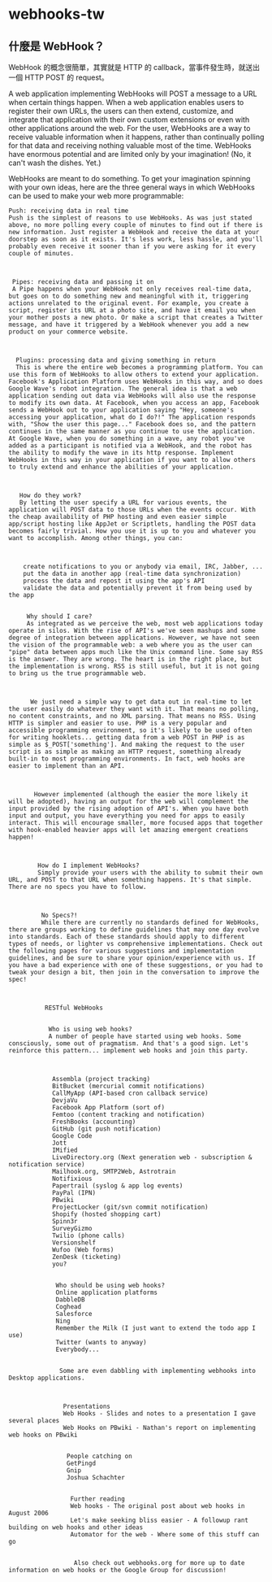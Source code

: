 # webhooks-tw

## 什麼是 WebHook？

WebHook 的概念很簡單，其實就是 HTTP 的 callback，當事件發生時，就送出一個 HTTP POST 的 request。



  A web application implementing WebHooks will POST a message to a URL when certain things happen. When a web application enables users to register their own URLs, the users can then extend, customize, and integrate that application with their own custom extensions or even with other applications around the web. For the user, WebHooks are a way to receive valuable information when it happens, rather than continually polling for that data and receiving nothing valuable most of the time. WebHooks have enormous potential and are limited only by your imagination! (No, it can't wash the dishes. Yet.)

   

   WebHooks are meant to do something. To get your imagination spinning with your own ideas, here are the three general ways in which WebHooks can be used to make your web more programmable:

    

    Push: receiving data in real time
    Push is the simplest of reasons to use WebHooks. As was just stated above, no more polling every couple of minutes to find out if there is new information. Just register a WebHook and receive the data at your doorstep as soon as it exists. It's less work, less hassle, and you'll probably even receive it sooner than if you were asking for it every couple of minutes.

     

     Pipes: receiving data and passing it on
     A Pipe happens when your WebHook not only receives real-time data, but goes on to do something new and meaningful with it, triggering actions unrelated to the original event. For example, you create a script, register its URL at a photo site, and have it email you when your mother posts a new photo. Or make a script that creates a Twitter message, and have it triggered by a WebHook whenever you add a new product on your commerce website.

      

      Plugins: processing data and giving something in return
      This is where the entire web becomes a programming platform. You can use this form of WebHooks to allow others to extend your application. Facebook's Application Platform uses WebHooks in this way, and so does Google Wave's robot integration. The general idea is that a web application sending out data via WebHooks will also use the response to modify its own data. At Facebook, when you access an app, Facebook sends a WebHook out to your application saying "Hey, someone's accessing your application, what do I do?!" The application responds with, "Show the user this page..." Facebook does so, and the pattern continues in the same manner as you continue to use the application. At Google Wave, when you do something in a wave, any robot you've added as a participant is notified via a WebHook, and the robot has the ability to modify the wave in its http response. Implement WebHooks in this way in your application if you want to allow others to truly extend and enhance the abilities of your application.

       

       How do they work?
       By letting the user specify a URL for various events, the application will POST data to those URLs when the events occur. With the cheap availability of PHP hosting and even easier simple app/script hosting like AppJet or Scriptlets, handling the POST data becomes fairly trivial. How you use it is up to you and whatever you want to accomplish. Among other things, you can:

        

        create notifications to you or anybody via email, IRC, Jabber, ...
        put the data in another app (real-time data synchronization)
        process the data and repost it using the app's API
        validate the data and potentially prevent it from being used by the app
         

         Why should I care?
         As integrated as we perceive the web, most web applications today operate in silos. With the rise of API's we've seen mashups and some degree of integration between applications. However, we have not seen the vision of the programmable web: a web where you as the user can "pipe" data between apps much like the Unix command line. Some say RSS is the answer. They are wrong. The heart is in the right place, but the implementation is wrong. RSS is still useful, but it is not going to bring us the true programmable web.

          

          We just need a simple way to get data out in real-time to let the user easily do whatever they want with it. That means no polling, no content constraints, and no XML parsing. That means no RSS. Using HTTP is simpler and easier to use. PHP is a very popular and accessible programming environment, so it's likely to be used often for writing hooklets... getting data from a web POST in PHP is as simple as $_POST['something']. And making the request to the user script is as simple as making an HTTP request, something already built-in to most programming environments. In fact, web hooks are easier to implement than an API.

           

           However implemented (although the easier the more likely it will be adopted), having an output for the web will complement the input provided by the rising adoption of API's. When you have both input and output, you have everything you need for apps to easily interact. This will encourage smaller, more focused apps that together with hook-enabled heavier apps will let amazing emergent creations happen!

            

            How do I implement WebHooks?
            Simply provide your users with the ability to submit their own URL, and POST to that URL when something happens. It's that simple. There are no specs you have to follow.

             

             No Specs?!
             While there are currently no standards defined for WebHooks, there are groups working to define guidelines that may one day evolve into standards. Each of these standards should apply to different types of needs, or lighter vs comprehensive implementations. Check out the following pages for various suggestions and implementation guidelines, and be sure to share your opinion/experience with us. If you have a bad experience with one of these suggestions, or you had to tweak your design a bit, then join in the conversation to improve the spec!

              

              RESTful WebHooks
               

               Who is using web hooks?
               A number of people have started using web hooks. Some consciously, some out of pragmatism. And that's a good sign. Let's reinforce this pattern... implement web hooks and join this party.

                

                Assembla (project tracking)
                BitBucket (mercurial commit notifications)
                CallMyApp (API-based cron callback service)  
                DevjaVu
                Facebook App Platform (sort of)
                Femtoo (content tracking and notification)
                FreshBooks (accounting)
                GitHub (git push notification)
                Google Code
                Jott
                IMified
                LiveDirectory.org (Next generation web - subscription & notification service)
                Mailhook.org, SMTP2Web, Astrotrain
                Notifixious
                Papertrail (syslog & app log events)
                PayPal (IPN)
                PBwiki
                ProjectLocker (git/svn commit notification)
                Shopify (hosted shopping cart)
                Spinn3r
                SurveyGizmo
                Twilio (phone calls)
                Versionshelf
                Wufoo (Web forms)
                ZenDesk (ticketing)
                you?
                 

                 Who should be using web hooks?
                 Online application platforms
                 DabbleDB
                 Coghead
                 Salesforce
                 Ning
                 Remember the Milk (I just want to extend the todo app I use)
                 Twitter (wants to anyway)
                 Everybody...
                  

                  Some are even dabbling with implementing webhooks into Desktop applications.

                   

                   Presentations
                   Web Hooks - Slides and notes to a presentation I gave several places
                   Web Hooks on PBwiki - Nathan's report on implementing web hooks on PBwiki
                    

                    People catching on
                    GetPingd
                    Gnip
                    Joshua Schachter
                     

                     Further reading
                     Web hooks - The original post about web hooks in August 2006
                     Let's make seeking bliss easier - A followup rant building on web hooks and other ideas
                     Automator for the web - Where some of this stuff can go
                      

                      Also check out webhooks.org for more up to date information on web hooks or the Google Group for discussion!
